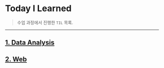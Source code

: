 # Today I Learned
> 수업 과정에서 진행한 `TIL` 목록.
---
## [1. Data Analysis](./Data%20Analysis/)
## [2. Web](./Web/)